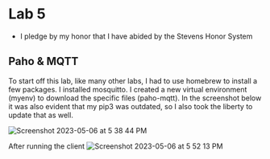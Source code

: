 # Lab 5
  - I pledge by my honor that I have abided by the Stevens Honor System

## Paho & MQTT

To start off this lab, like many other labs, I had to use homebrew to install a few packages. I installed mosquitto. I created a new virtual environment (myenv)  to download the specific files (paho-mqtt). In the screenshot below it was also evident that my pip3 was outdated, so I also took the liberty to update that as well. 

![Screenshot 2023-05-06 at 5 38 44 PM](https://user-images.githubusercontent.com/98351265/236647592-b4c562ed-5da1-47e4-97b9-394f0bac9b18.png)

After running the client
![Screenshot 2023-05-06 at 5 52 13 PM](https://user-images.githubusercontent.com/98351265/236647962-480bd2ce-33f8-4236-b62f-fe05e335e4c1.png)
